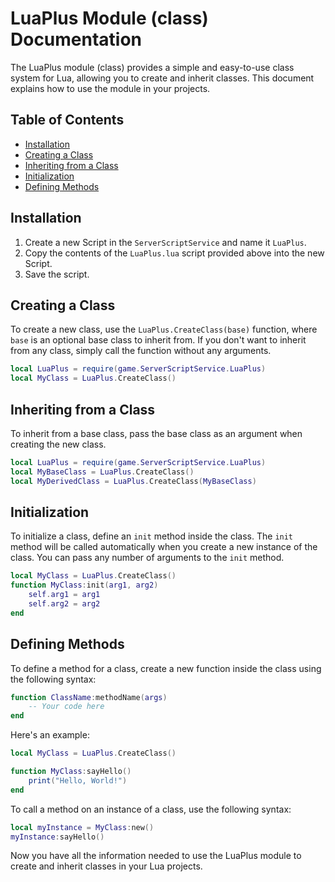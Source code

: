 # LuaPlus Module (class) Documentation

The LuaPlus module (class) provides a simple and easy-to-use class system for Lua, allowing you to create and inherit classes. This document explains how to use the module in your projects.

## Table of Contents

- [Installation](#installation)
- [Creating a Class](#creating-a-class)
- [Inheriting from a Class](#inheriting-from-a-class)
- [Initialization](#initialization)
- [Defining Methods](#defining-methods)

## Installation

1. Create a new Script in the `ServerScriptService` and name it `LuaPlus`.
2. Copy the contents of the `LuaPlus.lua` script provided above into the new Script.
3. Save the script.

## Creating a Class

To create a new class, use the `LuaPlus.CreateClass(base)` function, where `base` is an optional base class to inherit from. If you don't want to inherit from any class, simply call the function without any arguments.

```lua
local LuaPlus = require(game.ServerScriptService.LuaPlus)
local MyClass = LuaPlus.CreateClass()
```

## Inheriting from a Class

To inherit from a base class, pass the base class as an argument when creating the new class.

```lua
local LuaPlus = require(game.ServerScriptService.LuaPlus)
local MyBaseClass = LuaPlus.CreateClass()
local MyDerivedClass = LuaPlus.CreateClass(MyBaseClass)
```

## Initialization

To initialize a class, define an `init` method inside the class. The `init` method will be called automatically when you create a new instance of the class. You can pass any number of arguments to the `init` method.
```lua
local MyClass = LuaPlus.CreateClass()
function MyClass:init(arg1, arg2)
    self.arg1 = arg1
    self.arg2 = arg2
end
```


## Defining Methods

To define a method for a class, create a new function inside the class using the following syntax:
```lua
function ClassName:methodName(args)
    -- Your code here
end
```

Here's an example:
```lua
local MyClass = LuaPlus.CreateClass()

function MyClass:sayHello()
    print("Hello, World!")
end
```

To call a method on an instance of a class, use the following syntax:
```lua
local myInstance = MyClass:new()
myInstance:sayHello()
```

Now you have all the information needed to use the LuaPlus module to create and inherit classes in your Lua projects.
